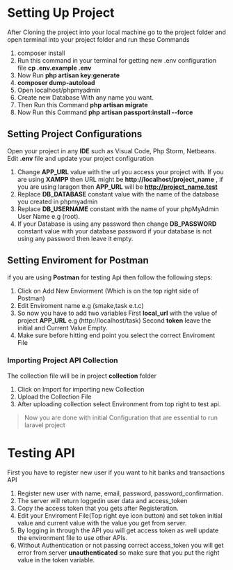 # Setting Up Project

After Cloning the project into your local machine go to the project folder and open
terminal into your project folder and run these Commands

1. composer install
2. Run this command in your terminal for getting new .env configuration file 
**cp .env.example .env**
3. Now Run **php artisan key:generate**
4. **composer dump-autoload**
5. Open localhost/phpmyadmin
6. Create new Database With any name you want.
7. Then Run this Command **php artisan migrate**
8. Now Run this Command **php artisan passport:install --force**

## Setting Project Configurations

Open your project in any **IDE** such as Visual Code, Php Storm, Netbeans. Edit **.env**
file and update your project configuration

1. Change **APP_URL** value with the url you access your project with. If you are using **XAMPP**
   then URL might be **http://localhost/project_name** , if you are using laragon then **APP_URL** will be **http://project_name.test**
2. Replace **DB_DATABASE** constant value with the name of the database you created in phpmyadmin
3. Replace **DB_USERNAME** constant with the name of your phpMyAdmin User Name e.g (root).
4. If your Database is using any password then change **DB_PASSWORD** constant value with
   your database password if your database is not using any password then leave it empty.

## Setting Enviroment for Postman

if you are using **Postman** for testing Api then follow the following steps:

1. Click on Add New Enviorment (Which is on the top right side of Postman)
2. Edit Enviroment name e.g (smake,task e.t.c)
3. So now you have to add two variables
   First **local_url** with the value of project **APP_URL** e.g (http://localhost/task)
   Second **token** leave the initial and Current Value Empty.
4. Make sure before hitting end point you select the correct Enviroment File

### Importing Project API Collection

The collection file will be in project **collection** folder

1. Click on Import for importing new Collection
2. Upload the Collection File
3. After uploading collection select Environment from top right to test api.

> Now you are done with initial Configuration that are essential to run laravel project

# Testing API

First you have to register new user if you want to hit banks and transactions API

1. Register new user with name, email, password, password_confirmation.
2. The server will return loggedin user data and access_token
3. Copy the access token that you gets after Registeration.
4. Edit your Enviroment File(Top right eye icon button) and set token initial value and current value with the value you get from server.
5. By logging in through the API you will get access token as well update the environment file to use other APIs.
6. Without Authentication or not passing correct access_token you will get error from server **unauthenticated** so make sure that you put the right value in the token variable.
